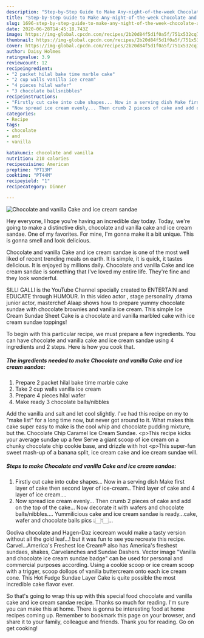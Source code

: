```yaml
---
description: "Step-by-Step Guide to Make Any-night-of-the-week Chocolate and vanilla Cake and ice cream sandae"
title: "Step-by-Step Guide to Make Any-night-of-the-week Chocolate and vanilla Cake and ice cream sandae"
slug: 1696-step-by-step-guide-to-make-any-night-of-the-week-chocolate-and-vanilla-cake-and-ice-cream-sandae
date: 2020-06-28T14:45:18.743Z
image: https://img-global.cpcdn.com/recipes/2b20d84f5d1f0a5f/751x532cq70/chocolate-and-vanilla-cake-and-ice-cream-sandae-recipe-main-photo.jpg
thumbnail: https://img-global.cpcdn.com/recipes/2b20d84f5d1f0a5f/751x532cq70/chocolate-and-vanilla-cake-and-ice-cream-sandae-recipe-main-photo.jpg
cover: https://img-global.cpcdn.com/recipes/2b20d84f5d1f0a5f/751x532cq70/chocolate-and-vanilla-cake-and-ice-cream-sandae-recipe-main-photo.jpg
author: Daisy Holmes
ratingvalue: 3.9
reviewcount: 12
recipeingredient:
- "2 packet hilal bake time marble cake"
- "2 cup walls vanilla ice cream"
- "4 pieces hilal wafer"
- "3 chocolate ballsnibbles"
recipeinstructions:
- "Firstly cut cake into cube shapes... Now in a serving dish Make first layer of cake then second layer of ice-cream.. Third layer of cake and 4 layer of ice cream...."
- "Now spread ice cream evenly... Then crumb 2 pieces of cake and add on the top of the cake... Now decorate it with wafers and chocolate balls/nibbles.... Yummilicious cake and ice cream sandae is ready...cake, wafer and chocolate balls pics 👆🏻👇🏻..."
categories:
- Recipe
tags:
- chocolate
- and
- vanilla

katakunci: chocolate and vanilla 
nutrition: 210 calories
recipecuisine: American
preptime: "PT13M"
cooktime: "PT44M"
recipeyield: "1"
recipecategory: Dinner

---
```



![Chocolate and vanilla Cake and ice cream sandae](https://img-global.cpcdn.com/recipes/2b20d84f5d1f0a5f/751x532cq70/chocolate-and-vanilla-cake-and-ice-cream-sandae-recipe-main-photo.jpg)

Hey everyone, I hope you're having an incredible day today. Today, we're going to make a distinctive dish, chocolate and vanilla cake and ice cream sandae. One of my favorites. For mine, I'm gonna make it a bit unique. This is gonna smell and look delicious.

Chocolate and vanilla Cake and ice cream sandae is one of the most well liked of recent trending meals on earth. It is simple, it is quick, it tastes delicious. It is enjoyed by millions daily. Chocolate and vanilla Cake and ice cream sandae is something that I've loved my entire life. They're fine and they look wonderful.

SILLI GALLI is the YouTube Channel specially created to ENTERTAIN and EDUCATE through HUMOUR. In this video actor , stage personality ,drama junior actor, masterchef Alaap shows how to prepare yummy chocolate sundae with chocolate brownies and vanilla ice cream. This simple Ice Cream Sundae Sheet Cake is a chocolate and vanilla marbled cake with ice cream sundae toppings!


To begin with this particular recipe, we must prepare a few ingredients. You can have chocolate and vanilla cake and ice cream sandae using 4 ingredients and 2 steps. Here is how you cook that.

<!--inarticleads1-->

##### The ingredients needed to make Chocolate and vanilla Cake and ice cream sandae:

1. Prepare 2 packet hilal bake time marble cake
1. Take 2 cup walls vanilla ice cream
1. Prepare 4 pieces hilal wafer
1. Make ready 3 chocolate balls/nibbles


Add the vanilla and salt and let cool slightly. I&#39;ve had this recipe on my to &#34;make list&#34; for a long time now, but never got around to it. What makes this cake super easy to make is the cool whip and chocolate pudding mixture, but the. Chocolate Chip Caramel Ice Cream Sundae. &lt;p&gt;This recipe kicks your average sundae up a few Serve a giant scoop of ice cream on a chunky chocolate chip cookie base, and drizzle with hot &lt;p&gt;This super-fun sweet mash-up of a banana split, ice cream cake and ice cream sundae will. 

<!--inarticleads2-->

##### Steps to make Chocolate and vanilla Cake and ice cream sandae:

1. Firstly cut cake into cube shapes... Now in a serving dish Make first layer of cake then second layer of ice-cream.. Third layer of cake and 4 layer of ice cream....
1. Now spread ice cream evenly... Then crumb 2 pieces of cake and add on the top of the cake... Now decorate it with wafers and chocolate balls/nibbles.... Yummilicious cake and ice cream sandae is ready...cake, wafer and chocolate balls pics 👆🏻👇🏻...


Godiva chocolate and Hagen-Daz icecream would make a tasty version without all the gold leaf…! but it was fun to see you recreate this recipe. Carvel…America&#39;s Freshest Ice Cream® also has America&#39;s freshest sundaes, shakes, Carvelanches and Sundae Dashers. Vector image &#34;Vanilla and chocolate ice cream sundae badge&#34; can be used for personal and commercial purposes according. Using a cookie scoop or ice cream scoop with a trigger, scoop dollops of vanilla buttercream onto each ice cream cone. This Hot Fudge Sundae Layer Cake is quite possible the most incredible cake flavor ever. 

So that's going to wrap this up with this special food chocolate and vanilla cake and ice cream sandae recipe. Thanks so much for reading. I'm sure you can make this at home. There is gonna be interesting food at home recipes coming up. Remember to bookmark this page on your browser, and share it to your family, colleague and friends. Thank you for reading. Go on get cooking!
